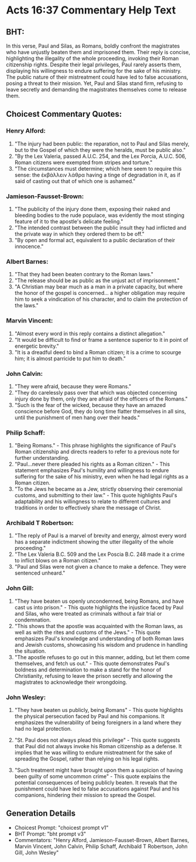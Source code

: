 # Acts 16:37 Commentary Help Text

## BHT:
In this verse, Paul and Silas, as Romans, boldly confront the magistrates who have unjustly beaten them and imprisoned them. Their reply is concise, highlighting the illegality of the whole proceeding, invoking their Roman citizenship rights. Despite their legal privileges, Paul rarely asserts them, displaying his willingness to endure suffering for the sake of his ministry. The public nature of their mistreatment could have led to false accusations, posing a threat to their mission. Yet, Paul and Silas stand firm, refusing to leave secretly and demanding the magistrates themselves come to release them.

## Choicest Commentary Quotes:
### Henry Alford:
1. "The injury had been public: the reparation, not to Paul and Silas merely, but to the Gospel of which they were the heralds, must be public also."
2. "By the Lex Valeria, passed A.U.C. 254, and the Lex Porcia, A.U.C. 506, Roman citizens were exempted from stripes and torture."
3. "The circumstances must determine; which here seem to require this sense: the ἐκβάλλειν λάθρα having a tinge of degradation in it, as if said of casting out that of which one is ashamed."

### Jamieson-Fausset-Brown:
1. "The publicity of the injury done them, exposing their naked and bleeding bodies to the rude populace, was evidently the most stinging feature of it to the apostle's delicate feeling."
2. "The intended contrast between the public insult they had inflicted and the private way in which they ordered them to be off."
3. "By open and formal act, equivalent to a public declaration of their innocence."

### Albert Barnes:
1. "That they had been beaten contrary to the Roman laws."
2. "The release should be as public as the unjust act of imprisonment."
3. "A Christian may bear much as a man in a private capacity, but where the honor of the gospel is concerned... a higher obligation may require him to seek a vindication of his character, and to claim the protection of the laws."

### Marvin Vincent:
1. "Almost every word in this reply contains a distinct allegation."
2. "It would be difficult to find or frame a sentence superior to it in point of energetic brevity."
3. "It is a dreadful deed to bind a Roman citizen; it is a crime to scourge him; it is almost parricide to put him to death."

### John Calvin:
1. "They were afraid, because they were Romans." 
2. "They do carelessly pass over that which was objected concerning injury done by them, only they are afraid of the officers of the Romans."
3. "Such is the fear of the wicked, because they have an amazed conscience before God, they do long time flatter themselves in all sins, until the punishment of men hang over their heads."

### Philip Schaff:
1. "Being Romans." - This phrase highlights the significance of Paul's Roman citizenship and directs readers to refer to a previous note for further understanding.
2. "Paul...never there pleaded his rights as a Roman citizen." - This statement emphasizes Paul's humility and willingness to endure suffering for the sake of his ministry, even when he had legal rights as a Roman citizen.
3. "To the Jews he became as a Jew, strictly observing their ceremonial customs, and submitting to their law." - This quote highlights Paul's adaptability and his willingness to relate to different cultures and traditions in order to effectively share the message of Christ.

### Archibald T Robertson:
1. "The reply of Paul is a marvel of brevity and energy, almost every word has a separate indictment showing the utter illegality of the whole proceeding."
2. "The Lex Valeria B.C. 509 and the Lex Poscia B.C. 248 made it a crime to inflict blows on a Roman citizen."
3. "Paul and Silas were not given a chance to make a defence. They were sentenced unheard."

### John Gill:
1. "They have beaten us openly uncondemned, being Romans, and have cast us into prison." - This quote highlights the injustice faced by Paul and Silas, who were treated as criminals without a fair trial or condemnation.
2. "This shows that the apostle was acquainted with the Roman laws, as well as with the rites and customs of the Jews." - This quote emphasizes Paul's knowledge and understanding of both Roman laws and Jewish customs, showcasing his wisdom and prudence in handling the situation.
3. "The apostle refuses to go out in this manner, adding, but let them come themselves, and fetch us out." - This quote demonstrates Paul's boldness and determination to make a stand for the honor of Christianity, refusing to leave the prison secretly and allowing the magistrates to acknowledge their wrongdoing.

### John Wesley:
1. "They have beaten us publicly, being Romans" - This quote highlights the physical persecution faced by Paul and his companions. It emphasizes the vulnerability of being foreigners in a land where they had no legal protection.

2. "St. Paul does not always plead this privilege" - This quote suggests that Paul did not always invoke his Roman citizenship as a defense. It implies that he was willing to endure mistreatment for the sake of spreading the Gospel, rather than relying on his legal rights.

3. "Such treatment might have brought upon them a suspicion of having been guilty of some uncommon crime" - This quote explains the potential consequences of being publicly beaten. It reveals that the punishment could have led to false accusations against Paul and his companions, hindering their mission to spread the Gospel.


## Generation Details
- Choicest Prompt: "choicest prompt v1"
- BHT Prompt: "bht prompt v3"
- Commentators: "Henry Alford, Jamieson-Fausset-Brown, Albert Barnes, Marvin Vincent, John Calvin, Philip Schaff, Archibald T Robertson, John Gill, John Wesley"
